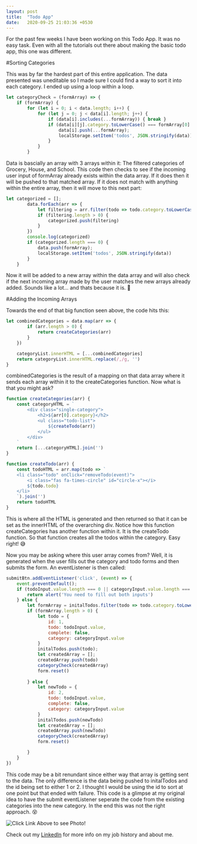 ```yaml
---
layout: post
title:  "Todo App"
date:   2020-09-25 21:03:36 +0530
---
```


For the past few weeks I have been working on this Todo App. It was no easy task. Even with all the tutorials out there about making the basic todo app, this one was different.

#Sorting Categories

This was by far the hardest part of this entire application. The data presented was uneditable so I made sure I could find a way to sort it into each category. I ended up using a loop within a loop.
```javascript
let categoryCheck = (formArray) => {
    if (formArray) {
        for (let i = 0; i < data.length; i++) {
            for (let j = 0; j < data[i].length; j++) {
                if (data[i].includes(...formArray)) { break }
                if (data[i][j].category.toLowerCase() === formArray[0].category.toLowerCase()) {
                    data[i].push(...formArray);
                    localStorage.setItem('todos', JSON.stringify(data));
                }
            }
        }
 ```
 Data is bascially an array with 3 arrays within it: The filtered categories of Grocery, House, and School. This code then checks to see if the incoming user input of formArray already exists within the data array. If it does then it will be pushed to that matched array. If it does not match with anything within the entire array, then it will move to this next part:
```javascript
let categorized = [];
        data.forEach(arr => {
            let filtering = arr.filter(todo => todo.category.toLowerCase() === formArray[0].category.toLowerCase());
            if (filtering.length > 0) {
                categorized.push(filtering)
            }
        })
        console.log(categorized)
        if (categorized.length === 0) {
            data.push(formArray);
            localStorage.setItem('todos', JSON.stringify(data))
        }
    }
```
Now it will be added to a new array within the data array and will also check if the next incoming array made by the user matches the new arrays already added. Sounds like a lot... and thats because it is. :metal:

#Adding the Incoming Arrays

Towards the end of that big function seen above, the code hits this:
```javascript
let combinedCategories = data.map(arr => {
        if (arr.length > 0) {
            return createCategories(arr)
        }
    })

    categoryList.innerHTML = [...combinedCategories]
    return categoryList.innerHTML.replace(/,/g, '')
}
```
combinedCategories is the result of a mapping on that data array where it sends each array within it to the createCategories function. Now what is that you might ask? 
```javascript
function createCategories(arr) {
    const categoryHTML = `
        <div class="single-category">
            <h2>${arr[0].category}</h2>
            <ul class="todo-list">
                ${createTodo(arr)}
            </ul>
        </div>
    `
    return [...categoryHTML].join('')
}

function createTodo(arr) {
    const todoHTML = arr.map(todo => `
    <li class="todo" onClick="removeTodo(event)">
        <i class="fas fa-times-circle" id="circle-x"></i>
        ${todo.todo}
    </li>
    `).join('')
    return todoHTML
}
```
This is where all the HTML is generated and then returned so that it can be set as the innerHTML of the overarching div. Notice how this function createCategories has another function within it. It is the createTodo function. So that function creates all the todos within the category. Easy right! :sweat_smile:

Now you may be asking where this user array comes from? Well, it is generated when the user fills out the category and todo forms and then submits the form. An eventListener is then called:

```javascript
submitBtn.addEventListener('click', (event) => {
    event.preventDefault();
    if (todoInput.value.length === 0 || categoryInput.value.length === 0) {
        return alert('You need to fill out both inputs')
    } else {
        let formArray = initalTodos.filter(todo => todo.category.toLowerCase().includes(categoryInput.value.toLowerCase()))
        if (formArray.length > 0) {
            let todo = {
                id: 1,
                todo: todoInput.value,
                complete: false,
                category: categoryInput.value
            }
            initalTodos.push(todo);
            let createdArray = [];
            createdArray.push(todo)
            categoryCheck(createdArray)
            form.reset()
    
        } else {
            let newTodo = {
                id: 2,
                todo: todoInput.value,
                complete: false,
                category: categoryInput.value
            }
            initalTodos.push(newTodo)
            let createdArray = [];
            createdArray.push(newTodo)
            categoryCheck(createdArray)
            form.reset()

        }
    }
})
```
This code may be a bit renundant since either way that array is getting sent to the data. The only difference is the data being pushed to initalTodos and the id being set to either 1 or 2. I thought I would be using the id to sort at one point but that ended with failure. This code is a glimpse at my original idea to have the submit eventListener seperate the code from the existing categories into the new category. In the end this was not the right approach. :dizzy_face:


![Click Link Above to see Photo!](../../croppedMe.jpg)




Check out my [LinkedIn][linked-in] for more info on my job history and about me.

[linked-in]: https://www.linkedin.com/in/wyatt-allan-a41340112/
